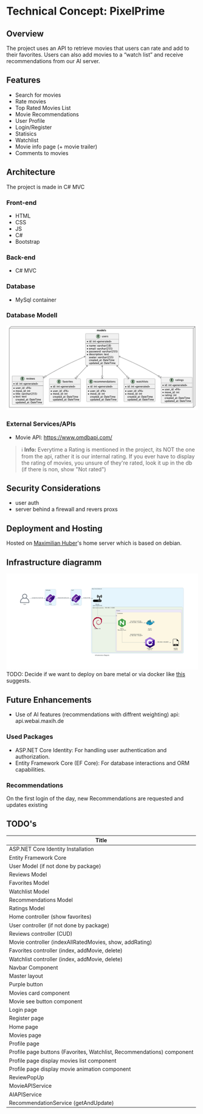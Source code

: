 # Technical Concept: PixelPrime

## Overview
The project uses an API to retrieve movies that users can rate and add to their favorites. Users can also add movies to a “watch list” and receive recommendations from our AI server.

## Features
- Search for movies
- Rate movies
- Top Rated Movies List
- Movie Recommendations
- User Profile
- Login/Register
- Statisics
- Watchlist
- Movie info page (+ movie trailer)
- Comments to movies

## Architecture
The project is made in C# MVC

### Front-end
- HTML
- CSS
- JS
- C#
- Bootstrap

### Back-end
- C# MVC

### Database
- MySql container

### Database Modell
![Alt text](./diagramms/erm.png)

### External Services/APIs
- Movie API: 
https://www.omdbapi.com/

> ℹ️ **Info:** Everytime a Rating is mentioned in the project, its NOT the one from the api, rather it is our internal rating. If you ever have to display the rating of movies, you unsure of they're rated, look it up in the db (if there is non, show "Not rated")


## Security Considerations
- user auth
- server behind a firewall and revers proxs

## Deployment and Hosting
Hosted on [Maximilian Huber](https://github.com/maxiboy441)'s home server which is based on debian.

## Infrastructure diagramm 
![Alt text](./diagramms/infrastructure_diagram.png)
TODO: Decide if we want to deploy on bare metal or via docker like [this](https://github.com/users/Maxiboy441/projects/14?pane=issue&itemId=65759519) suggests.

## Future Enhancements
- Use of AI features (recommendations with diffrent weighting) api: api.webai.maxih.de

### Used Packages
- ASP.NET Core Identity: For handling user authentication and authorization.
- Entity Framework Core (EF Core): For database interactions and ORM capabilities.

### Recommendations
On the first login of the day, new Recommendations are requested and updates existing

## TODO's
| Title  |
| -------- |
| ASP.NET Core Identity Installation   |
| Entity Framework Core |
| User Model  (if not done by package)|
| Reviews Model |
| Favorites Model   |
| Watchlist Model   |
| Recommendations Model |
| Ratings Model   |
| Home controller (show favorites) |
| User controller (if not done by package) |
| Reviews controller (CUD)|
| Movie controller (indexAllRatedMovies, show, addRating)|
| Favorites controller (index, addMovie, delete)|
| Watchlist controller  (index, addMovie, delete)|
| Navbar Component |
| Master layout |
| Purple button |
| Movies card component |
| Movie see button component |
| Login page |
| Register page |
| Home page |
| Movies page |
| Profile page |
| Profile page buttons (Favorites, Watchlist, Recommendations) component |
| Profile page display movies list component |
| Profile page display movie animation component |
| ReviewPopUp |
| MovieAPIService |
| AIAPIService |
| RecommendationService (getAndUpdate)|

